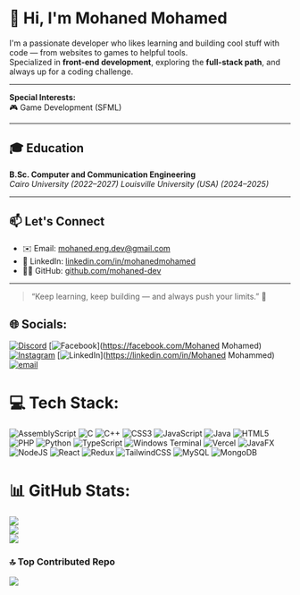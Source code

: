 # 👋 Hi, I'm Mohaned Mohamed

I'm a passionate developer who likes learning and building cool stuff with code — from websites to games to helpful tools.  
Specialized in **front-end development**, exploring the **full-stack path**, and always up for a coding challenge.

---

**Special Interests:**  
🎮 Game Development (SFML)

---

## 🎓 Education

**B.Sc. Computer and Communication Engineering**  
*Cairo University (2022–2027)*
*Louisville University (USA) (2024–2025)*

---

## 📫 Let's Connect

- ✉️ Email: [mohaned.eng.dev@gmail.com](mailto:mohaned.eng.dev@gmail.com)  
- 💼 LinkedIn: [linkedin.com/in/mohanedmohamed](https://linkedin.com/in/mohanedmohamed)  
- 🧑‍💻 GitHub: [github.com/mohaned-dev](https://github.com/mohaned-dev)

---

> “Keep learning, keep building — and always push your limits.” 🚀


## 🌐 Socials:
[![Discord](https://img.shields.io/badge/Discord-%237289DA.svg?logo=discord&logoColor=white)](https://discord.gg/mohanedm7md) [![Facebook](https://img.shields.io/badge/Facebook-%231877F2.svg?logo=Facebook&logoColor=white)](https://facebook.com/Mohaned Mohamed) [![Instagram](https://img.shields.io/badge/Instagram-%23E4405F.svg?logo=Instagram&logoColor=white)](https://instagram.com/mohaned_m7md) [![LinkedIn](https://img.shields.io/badge/LinkedIn-%230077B5.svg?logo=linkedin&logoColor=white)](https://linkedin.com/in/Mohaned Mohammed) [![email](https://img.shields.io/badge/Email-D14836?logo=gmail&logoColor=white)](mailto:mohandmohamed104@gmail.com) 

# 💻 Tech Stack:
![AssemblyScript](https://img.shields.io/badge/assembly%20script-%23000000.svg?style=for-the-badge&logo=assemblyscript&logoColor=white) ![C](https://img.shields.io/badge/c-%2300599C.svg?style=for-the-badge&logo=c&logoColor=white) ![C++](https://img.shields.io/badge/c++-%2300599C.svg?style=for-the-badge&logo=c%2B%2B&logoColor=white) ![CSS3](https://img.shields.io/badge/css3-%231572B6.svg?style=for-the-badge&logo=css3&logoColor=white) ![JavaScript](https://img.shields.io/badge/javascript-%23323330.svg?style=for-the-badge&logo=javascript&logoColor=%23F7DF1E) ![Java](https://img.shields.io/badge/java-%23ED8B00.svg?style=for-the-badge&logo=openjdk&logoColor=white) ![HTML5](https://img.shields.io/badge/html5-%23E34F26.svg?style=for-the-badge&logo=html5&logoColor=white) ![PHP](https://img.shields.io/badge/php-%23777BB4.svg?style=for-the-badge&logo=php&logoColor=white) ![Python](https://img.shields.io/badge/python-3670A0?style=for-the-badge&logo=python&logoColor=ffdd54) ![TypeScript](https://img.shields.io/badge/typescript-%23007ACC.svg?style=for-the-badge&logo=typescript&logoColor=white) ![Windows Terminal](https://img.shields.io/badge/Windows%20Terminal-%234D4D4D.svg?style=for-the-badge&logo=windows-terminal&logoColor=white) ![Vercel](https://img.shields.io/badge/vercel-%23000000.svg?style=for-the-badge&logo=vercel&logoColor=white) ![JavaFX](https://img.shields.io/badge/javafx-%23FF0000.svg?style=for-the-badge&logo=javafx&logoColor=white) ![NodeJS](https://img.shields.io/badge/node.js-6DA55F?style=for-the-badge&logo=node.js&logoColor=white) ![React](https://img.shields.io/badge/react-%2320232a.svg?style=for-the-badge&logo=react&logoColor=%2361DAFB) ![Redux](https://img.shields.io/badge/redux-%23593d88.svg?style=for-the-badge&logo=redux&logoColor=white) ![TailwindCSS](https://img.shields.io/badge/tailwindcss-%2338B2AC.svg?style=for-the-badge&logo=tailwind-css&logoColor=white) ![MySQL](https://img.shields.io/badge/mysql-4479A1.svg?style=for-the-badge&logo=mysql&logoColor=white) ![MongoDB](https://img.shields.io/badge/MongoDB-%234ea94b.svg?style=for-the-badge&logo=mongodb&logoColor=white)
# 📊 GitHub Stats:
![](https://github-readme-stats.vercel.app/api?username=MohanedM7md&theme=dark&hide_border=false&include_all_commits=true&count_private=false)<br/>
![](https://nirzak-streak-stats.vercel.app/?user=MohanedM7md&theme=dark&hide_border=false)<br/>
![](https://github-readme-stats.vercel.app/api/top-langs/?username=MohanedM7md&theme=dark&hide_border=false&include_all_commits=true&count_private=false&layout=compact)

### 🔝 Top Contributed Repo
![](https://github-contributor-stats.vercel.app/api?username=MohanedM7md&limit=5&theme=tokyonight&combine_all_yearly_contributions=true)
